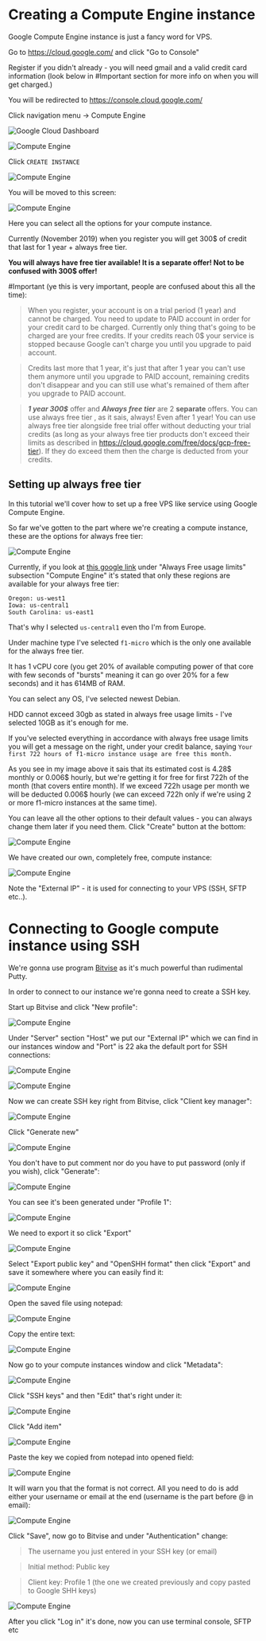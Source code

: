 # Creating a Compute Engine instance

Google Compute Engine instance is just a fancy word for VPS.

Go to https://cloud.google.com/ and click "Go to Console"

Register if you didn't already - you will need gmail and a valid credit card information (look below in #Important section 
for more info on when you will get charged.)

You will be redirected to https://console.cloud.google.com/

Click navigation menu -> Compute Engine

![Google Cloud Dashboard](images/11.png)

![Compute Engine](images/22.png)

Click `CREATE INSTANCE`

![Compute Engine](images/33.png)

You will be moved to this screen:

![Compute Engine](images/44.png)

Here you can select all the options for your compute instance.

Currently (November 2019) when you register you will get 300$ of credit that last for 1 year + always free tier.

**You will always have free tier available! It is a separate offer! Not to be confused with 300$ offer!**

#Important (ye this is very important, people are confused about this all the time):

> When you register, your account is on a trial period (1 year) and cannot be charged. You need to update to PAID
account in order for your credit card to be charged. Currently only thing that's going to be charged are your free credits.
If your credits reach 0$ your service is stopped because Google can't charge you until you upgrade to paid account.

> Credits last more that 1 year, it's just that after 1 year you can't use them anymore until you upgrade to PAID account, remaining credits don't disappear
and you can still use what's remained of them after you upgrade to PAID account.

> ***1 year 300$*** offer and ***Always free tier*** are 2 **separate** offers.
You can use always free tier , as it sais, always! Even after 1 year! You can use always free tier alongside
free trial offer without deducting your trial credits (as long as your always free tier products don't exceed their limits as 
described in https://cloud.google.com/free/docs/gcp-free-tier). If they do exceed them then the charge is deducted from your
credits.

## Setting up always free tier

In this tutorial we'll cover how to set up a free VPS like service using Google Compute Engine.

So far we've gotten to the part where we're  creating a compute instance, these are the options for always free tier:

![Compute Engine](images/55.png)

Currently, if you look at [this google link](https://cloud.google.com/free/docs/gcp-free-tier) under "Always Free usage limits"
subsection "Compute Engine" it's stated that only these regions are available for your always free tier:
    
    Oregon: us-west1
    Iowa: us-central1
    South Carolina: us-east1

That's why I selected `us-central1` even tho I'm from Europe.

Under machine type I've selected `f1-micro` which is the only one available for the always free tier.

It has 1 vCPU core (you get 20% of available computing power of that core with few seconds of "bursts" meaning 
it can go over 20% for a few seconds) and it has 614MB of RAM.

You can select any OS, I've selected newest Debian.

HDD cannot exceed 30gb as stated in always free usage limits - I've selected 10GB as it's enough for me.

If you've selected everything in accordance with always free usage limits you will get a message on the right, under
your credit balance, saying `Your first 722 hours of f1-micro instance usage are free this month.`

As you see in my image above it sais that its estimated cost is 4.28$ monthly or 0.006$ hourly, but we're getting it for free for
first 722h of the month (that covers entire month). If we exceed 722h usage per month we will be deducted 0.006$ hourly
(we can exceed 722h only if we're using 2 or more f1-micro instances at the same time).

You can leave all the other options to their default values - you can always change them later if you need them.
Click "Create" button at the bottom:

![Compute Engine](images/66.png)

We have created our own, completely free, compute instance:

![Compute Engine](images/77.png)

Note the "External IP" - it is used for connecting to your VPS (SSH, SFTP etc..).

# Connecting to Google compute instance using SSH 

We're gonna use program [Bitvise](https://www.bitvise.com/ssh-client-download) as it's much powerful
than rudimental Putty.

In order to connect to our instance we're gonna need to create a SSH key.

Start up Bitvise and click "New profile":

![Compute Engine](images/88.png)

Under "Server" section "Host" we put our "External IP" which we can find in our instances window and "Port" is 22 aka the 
default port for SSH connections:

![Compute Engine](images/99.png)

![Compute Engine](images/77.png)

Now we can create SSH key right from Bitvise, click "Client key manager":

![Compute Engine](images/111.png)

Click "Generate new"

![Compute Engine](images/122.png)

You don't have to put comment nor do you have to put password (only if you wish), click "Generate":

![Compute Engine](images/133.png)

You can see it's been generated under "Profile 1":

![Compute Engine](images/144.png)

We need to export it so click "Export"

![Compute Engine](images/155.png)

Select "Export public key" and "OpenSHH format" then click "Export" and save it somewhere where you can easily find it:

![Compute Engine](images/166.png)

Open the saved file using notepad:

![Compute Engine](images/177.png)

Copy the entire text:

![Compute Engine](images/188.png)

Now go to your compute instances window and click "Metadata":

![Compute Engine](images/199.png)

Click "SSH keys" and then "Edit" that's right under it:

![Compute Engine](images/200.png)

Click "Add item"

![Compute Engine](images/211.png)

Paste the key we copied from notepad into opened field:

![Compute Engine](images/222.png)

It will warn you that the format is not correct. All you need to do is add either your username or email at the end
(username is the part before @ in email):

![Compute Engine](images/233.png)

Click "Save", now go to Bitvise and under "Authentication" change:

> The username you just entered in your SSH key (or email)

> Initial method: Public key

> Client key: Profile 1 (the one we created previously and copy pasted to Google SHH keys)

![Compute Engine](images/244.png)

After you click "Log in" it's done, now you can use terminal console, SFTP etc







